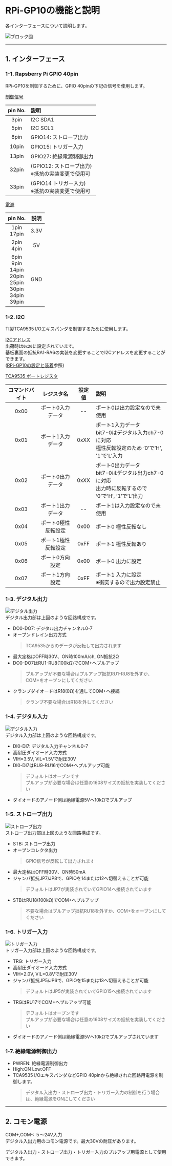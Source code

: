 # RPi-GP10の機能と説明  
各インターフェースについて説明します。  

![ブロック図](./img/block.png)  
  

___  
## 1. インターフェース  
### 1-1. Rapsberry Pi GPIO 40pin  
RPi-GP10を制御するために、GPIO 40pinの下記の信号を使用します。  

<u>制御信号</u>  

|pin No.|説明|
|:--:|:--|
|3pin|I2C SDA1|
|5pin|I2C SCL1|
|8pin|GPIO14: ストローブ出力|
|10pin|GPIO15: トリガー入力|
|13pin|GPIO27: 絶縁電源制御出力|
|32pin|(GPIO12: ストローブ出力)<br>※抵抗の実装変更で使用可|
|33pin|(GPIO14 トリガー入力)<br>※抵抗の実装変更で使用可|

<u>電源</u>  

|pin No.|説明|
|:--:|:--:|
|1pin<br>17pin|3.3V|
|2pin<br>4pin|5V|
|6pin<br>9pin<br>14pin<br>20pin<br>25pin<br>30pin<br>34pin<br>39pin|GND|
  
### 1-2. I2C  
TI製TCA9535 I/Oエキスパンダを制御するために使用します。  
  
<u>I2Cアドレス</u>  
出荷時は`0x20`に設定されています。  
基板裏面の抵抗RA1-RA6の実装を変更することでI2Cアドレスを変更することができます。  
([RPi-GP10の設定と装着](../setup/README.md)参照)  
  
 <u>TCA9535 ポートレジスタ</u>  

|コマンドバイト|レジスタ名|設定値|説明|
|:--:|:--:|:--:|:--|
|0x00|ポート0入力データ|--|ポート0は出力設定なので未使用|
|0x01|ポート1入力データ|0xXX|ポート1入力データ<br>bit7-0はデジタル入力ch7-0に対応<br>極性反転設定のため ‘0’で’H’, ’1’で’L’入力|
|0x02|ポート0出力データ|0xXX|ポート0出力データ<br>bit7-0はデジタル出力ch7-0に対応<br>出力時に反転するので ‘0’で’H’, ’1’で’L’出力|
|0x03|ポート1出力データ|--|ポート1は入力設定なので未使用|
|0x04|ポート0極性反転設定|0x00|ポート0 極性反転なし|
|0x05|ポート1極性反転設定|0xFF|ポート1 極性反転あり|
|0x06|ポート0方向設定|0x00|ポート0 出力に設定|
|0x07|ポート1方向設定|0xFF|ポート1 入力に設定<br>※衝突するので出力設定禁止|  
  
### 1-3. デジタル出力  
![デジタル出力](./img/DO.png)  
デジタル出力部は上図のような回路構成です。  
- DO0-DO7: デジタル出力チャンネル0-7  
- オープンドレイン出力方式  
    > TCA9535からのデータが反転して出力されます
- 最大定格はOFF時30V、ON時100mA/ch, ON抵抗2Ω  
- DO0-DO7はRU1-RU8(100kΩ)でCOM+へプルアップ  
    > プルアップが不要な場合はプルアップ抵抗RU1-RU8を外すか、COM+をオープンにしてください  
- クランプダイオードはR18(0Ω)を通してCOM+へ接続  
    > クランプ不要な場合はR18を外してください  
  
### 1-4. デジタル入力  
![デジタル入力](./img/DI.png)  
デジタル入力部は上図のような回路構成です。  
- DI0-DI7: デジタル入力チャンネル0-7  
- 高耐圧ダイオード入力方式  
- VIH=3.5V, VIL=1.5Vで耐圧30V  
- DI0-DI7はRU9-RU16でCOM+へプルアップ可能  
    > デフォルトはオープンです  
    > プルアップが必要な場合は任意の1608サイズの抵抗を実装してください  
- ダイオードのアノード側は絶縁電源5Vへ10kΩでプルアップ  
  
### 1-5. ストローブ出力  
![ストローブ出力](./img/STB.png)  
ストローブ出力部は上図のような回路構成です。  
- STB: ストローブ出力  
- オープンコレクタ出力  
    > GPIO信号が反転して出力されます
- 最大定格はOFF時30V、ON時50mA  
- ジャンパ抵抗JP7/JP8で、GPIOを14または12へ切替えることが可能  
    > デフォルトはJP7が実装されていてGPIO14へ接続されています  
- STBはRU18(100kΩ)でCOM+へプルアップ  
    > 不要な場合はプルアップ抵抗RU18を外すか、COM+をオープンにしてください  
  
### 1-6. トリガー入力  
![トリガー入力](./img/TRG.png)  
トリガー入力部は上図のような回路構成です。  
- TRG: トリガー入力  
- 高耐圧ダイオード入力方式  
- VIH=2.0V, VIL=0.8Vで耐圧30V  
- ジャンパ抵抗JP5/JP6で、GPIOを15または13へ切替えることが可能  
    > デフォルトはJP5が実装されていてGPIO15へ接続されています  
- TRGはRU17でCOM+へプルアップ可能  
    > デフォルトはオープンです  
    > プルアップが必要な場合は任意の1608サイズの抵抗を実装してください  
- ダイオードのアノード側は絶縁電源5Vへ10kΩでプルアップされています  
  

### 1-7. 絶縁電源制御出力  
- PWREN: 絶縁電源制御出力  
- High:ON Low:OFF
- TCA9535 I/OエキスパンダなどGPIO 40pinから絶縁された回路用電源を制御します。  
    > デジタル入出力・ストローブ出力・トリガー入力の制御を行う場合は、絶縁電源をONにしてください  

___  
  
## 2. コモン電源  
COM+,COM-: ５～24V入力  
デジタル入出力用のコモン電源です。最大30Vの耐圧があります。  
    
デジタル入出力・ストローブ出力・トリガー入力のプルアップ用電源として使用できます。


